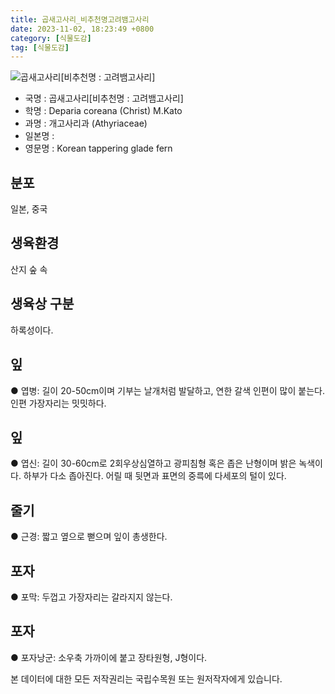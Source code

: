 ```yaml
---
title: 곱새고사리_비추천명고려뱀고사리
date: 2023-11-02, 18:23:49 +0800
category: [식물도감]
tag: [식물도감]
---
```




![곱새고사리[비추천명 : 고려뱀고사리]](http://www.nature.go.kr/fileUpload/plants/basic/Dennstaedtiaceae/Deparia/4037/1_th2.JPG)
- 국명 : 곱새고사리[비추천명 : 고려뱀고사리]
- 학명 : Deparia coreana (Christ) M.Kato
- 과명 : 개고사리과 (Athyriaceae)
- 일본명 : 
- 영문명 : Korean tappering glade fern


## 분포
일본, 중국
## 생육환경
산지 숲 속
## 생육상 구분
하록성이다. 
## 잎
● 엽병: 길이 20-50cm이며 기부는 날개처럼 발달하고, 연한 갈색 인편이 많이 붙는다. 인편 가장자리는 밋밋하다. 
## 잎
● 엽신: 길이 30-60cm로 2회우상심열하고 광피침형 혹은 좁은 난형이며 밝은 녹색이다. 하부가 다소 좁아진다. 어릴 때 뒷면과 표면의 중륵에 다세포의 털이 있다. 
## 줄기
● 근경: 짧고 옆으로 뻗으며 잎이 총생한다. 
## 포자
● 포막: 두껍고 가장자리는 갈라지지 않는다. 
## 포자
● 포자낭군: 소우축 가까이에 붙고 장타원형, J형이다. 






본 데이터에 대한 모든 저작권리는 국립수목원 또는 원저작자에게 있습니다.
